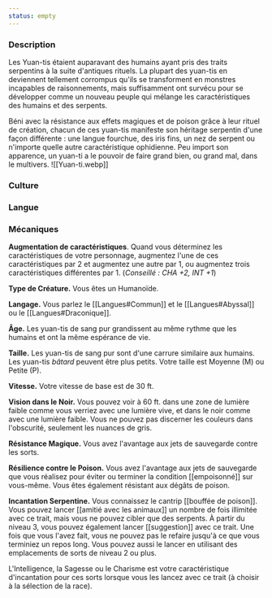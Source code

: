 ```yaml
---
status: empty
---
```


### Description

Les Yuan-tis étaient auparavant des humains ayant pris des traits serpentins à la suite d'antiques rituels. La plupart des yuan-tis en deviennent tellement corrompus qu'ils se transforment en monstres incapables de raisonnements, mais suffisamment ont survécu pour se développer comme un nouveau peuple qui mélange les caractéristiques des humains et des serpents.

Béni avec la résistance aux effets magiques et de poison grâce à leur rituel de création, chacun de ces yuan-tis manifeste son héritage serpentin d'une façon différente : une langue fourchue, des iris fins, un nez de serpent ou n'importe quelle autre caractéristique ophidienne. Peu import son apparence, un yuan-ti a le pouvoir de faire grand bien, ou grand mal, dans le multivers.
![[Yuan-ti.webp]]
### Culture

### Langue

### Mécaniques

**Augmentation de caractéristiques**. Quand vous déterminez les caractéristiques de votre personnage, augmentez l'une de ces caractéristiques par 2 et augmentez une autre par 1, ou augmentez trois caractéristiques différentes par 1. (*Conseillé : CHA +2, INT +1*)

**Type de Créature.** Vous êtes un Humanoïde.

**Langage.** Vous parlez le [[Langues#Commun]] et le [[Langues#Abyssal]] ou le [[Langues#Draconique]].

**Âge.** Les yuan-tis de sang pur grandissent au même rythme que les humains et ont la même espérance de vie.

**Taille.** Les yuan-tis de sang pur sont d'une carrure similaire aux humains. Les yuan-tis _bâtard_ peuvent être plus petits. Votre taille est Moyenne (M) ou Petite (P).

**Vitesse.** Votre vitesse de base est de 30 ft.

**Vision dans le Noir.** Vous pouvez voir à 60 ft. dans une zone de lumière faible comme vous verriez avec une lumière vive, et dans le noir comme avec une lumière faible. Vous ne pouvez pas discerner les couleurs dans l'obscurité, seulement les nuances de gris.

**Résistance Magique.** Vous avez l'avantage aux jets de sauvegarde contre les sorts.

**Résilience contre le Poison.** Vous avez l'avantage aux jets de sauvegarde que vous réalisez pour éviter ou terminer la condition [[empoisonné]] sur vous-même. Vous êtes également résistant aux dégâts de poison.

**Incantation Serpentine.** Vous connaissez le cantrip [[bouffée de poison]]. Vous pouvez lancer [[amitié avec les animaux]] un nombre de fois illimitée avec ce trait, mais vous ne pouvez cibler que des serpents. À partir du niveau 3, vous pouvez également lancer [[suggestion]] avec ce trait. Une fois que vous l'avez fait, vous ne pouvez pas le refaire jusqu'à ce que vous terminiez un repos long. Vous pouvez aussi le lancer en utilisant des emplacements de sorts de niveau 2 ou plus.

L'Intelligence, la Sagesse ou le Charisme est votre caractéristique d'incantation pour ces sorts lorsque vous les lancez avec ce trait (à choisir à la sélection de la race).
